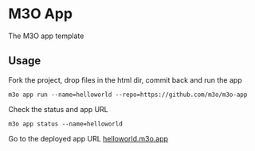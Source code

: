 # M3O App

The M3O app template

## Usage

Fork the project, drop files in the html dir, commit back and run the app

```
m3o app run --name=helloworld --repo=https://github.com/m3o/m3o-app
```

Check the status and app URL 

```
m3o app status --name=helloworld 
```

Go to the deployed app URL [helloworld.m3o.app](https://helloworld.m3o.app)
